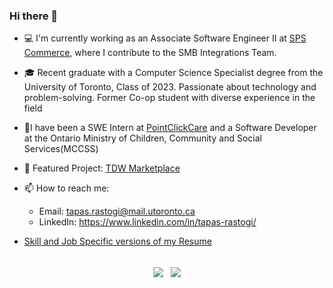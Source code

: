 ### Hi there 👋

<!--
**tapasrastogi2411/tapasrastogi2411** is a ✨ _special_ ✨ repository because its `README.md` (this file) appears on your GitHub profile.

Here are some ideas to get you started: -->

- 💻 I'm currently working as an Associate Software Engineer II at [SPS Commerce](https://www.spscommerce.com/), where I contribute to the SMB Integrations Team. 

- 🎓 Recent graduate with a Computer Science Specialist degree from the University of Toronto, Class of 2023. Passionate about technology and problem-solving. Former Co-op student with diverse experience in the field

<!-- - 🏢 I'm currently working as a Software Engineering Intern at [PointClickCare](https://pointclickcare.com/) and have been a Developer at the Ontario Ministry of Children, Community and Social Services(MCCSS) and a Teaching Assistant for the following courses
     - CSCC37 - Introduction to Numerical Algorithms for Computational Mathematics
     - MATB41 - Multivariable Calculus I -->
     
- 🏢I have been a SWE Intern at [PointClickCare](https://pointclickcare.com/) and a Software Developer at the Ontario Ministry of Children, Community and Social Services(MCCSS)

<!-- - 🌱 **I'm actively seeking New Grad SWE Positions!** -->

- 🔭 Featured Project: [TDW Marketplace](https://github.com/tapasrastogi2411/TDW-Marketplace)

<!-- - 🌱 I’m currently learning PowerBI and React for Frontend development, along with Java and Spring Boot for Backend Development! I am also dabbling in DevOps security software and applications like Prisma Cloud and Fortify at work! -->


- 📫 How to reach me: 

     - Email: tapas.rastogi@mail.utoronto.ca
     - LinkedIn: https://www.linkedin.com/in/tapas-rastogi/
     
- [Skill and Job Specific versions of my Resume](https://github.com/tapasrastogi2411/Resume)
     
<br/>

<div align="center">
  <a>
    <img align="center" src="https://github-readme-stats.vercel.app/api/top-langs/?username=tapasrastogi2411&theme=dark"/>
  </a>
  <a>
    &nbsp;
    <img align="center" src="https://github-readme-stats.vercel.app/api?username=tapasrastogi2411&count_private=true&show_icons=true&theme=dark&hide=contribs,commits"/>
  </a>
</div>
<!-- 
![Anurag's GitHub stats](https://github-readme-stats.vercel.app/api?username=tapasrastogi2411&count_private=true&show_icons=true&theme=dark&hide=contribs)
           
[![Top Langs](https://github-readme-stats.vercel.app/api/top-langs/?username=tapasrastogi2411&layout=compact&theme=dark)](https://github.com/anuraghazra/github-readme-stats) -->
 
 <!-- - :office: I'm currently working as a Android Mobile Lab Assistant at MADLabs at UofT -->
 <!-- - 🔭 I’m currently working on a Software Engineering project in collaboration with the [Bridge](https://www.utsc.utoronto.ca/thebridge/welcome-bridge) for the [African Impact Challenge](https://www.africanimpact.ca/the-african-impact-challenge) and the Android app development of an iOS Graduate Student Mental health app for [MADLabs](https://mobile.utoronto.ca/)! -->


